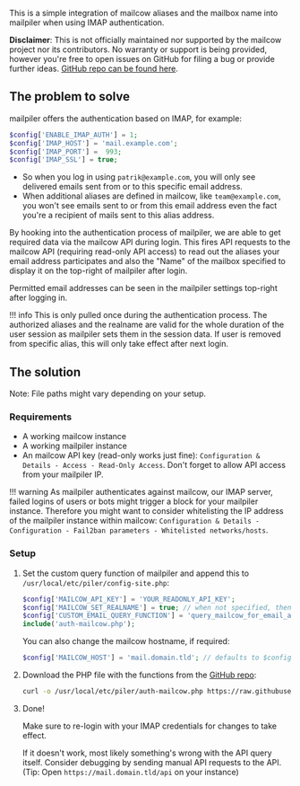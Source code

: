 This is a simple integration of mailcow aliases and the mailbox name into mailpiler when using IMAP authentication.

**Disclaimer**: This is not officially maintained nor supported by the mailcow project nor its contributors. No warranty or support is being provided, however you're free to open issues on GitHub for filing a bug or provide further ideas. [GitHub repo can be found here](https://github.com/patschi/mailpiler-mailcow-integration).

## The problem to solve

mailpiler offers the authentication based on IMAP, for example:

```php
$config['ENABLE_IMAP_AUTH'] = 1;
$config['IMAP_HOST'] = 'mail.example.com';
$config['IMAP_PORT'] =  993;
$config['IMAP_SSL'] = true;
```

- So when you log in using `patrik@example.com`, you will only see delivered emails sent from or to this specific email address.
- When additional aliases are defined in mailcow, like `team@example.com`, you won't see emails sent to or from this email address even the fact you're a recipient of mails sent to this alias address.

By hooking into the authentication process of mailpiler, we are able to get required data via the mailcow API during login. This fires API requests to the mailcow API (requiring read-only API access) to read out the aliases your email address participates and also the "Name" of the mailbox specified to display it on the top-right of mailpiler after login.

Permitted email addresses can be seen in the mailpiler settings top-right after logging in.

!!! info
    This is only pulled once during the authentication process. The authorized aliases and the realname are valid for the whole duration of the user session as mailpiler sets them in the session data. If user is removed from specific alias, this will only take effect after next login.

## The solution

Note: File paths might vary depending on your setup.

### Requirements

- A working mailcow instance
- A working mailpiler instance
- An mailcow API key (read-only works just fine): `Configuration & Details - Access - Read-Only Access`. Don't forget to allow API access from your mailpiler IP.

!!! warning
    As mailpiler authenticates against mailcow, our IMAP server, failed logins of users or bots might trigger a block for your mailpiler instance. Therefore you might want to consider whitelisting the IP address of the mailpiler instance within mailcow: `Configuration & Details - Configuration - Fail2ban parameters - Whitelisted networks/hosts`.

### Setup

1. Set the custom query function of mailpiler and append this to `/usr/local/etc/piler/config-site.php`:

    ```php
    $config['MAILCOW_API_KEY'] = 'YOUR_READONLY_API_KEY';
    $config['MAILCOW_SET_REALNAME'] = true; // when not specified, then default is false
    $config['CUSTOM_EMAIL_QUERY_FUNCTION'] = 'query_mailcow_for_email_access';
    include('auth-mailcow.php');
    ```

    You can also change the mailcow hostname, if required:
    ```php
    $config['MAILCOW_HOST'] = 'mail.domain.tld'; // defaults to $config['IMAP_HOST']
    ```

2. Download the PHP file with the functions from the [GitHub repo](https://github.com/patschi/mailpiler-mailcow-integration):

    ```sh
    curl -o /usr/local/etc/piler/auth-mailcow.php https://raw.githubusercontent.com/patschi/mailpiler-mailcow-integration/master/auth-mailcow.php
    ```

3. Done!

   Make sure to re-login with your IMAP credentials for changes to take effect.

   If it doesn't work, most likely something's wrong with the API query itself. Consider debugging by sending manual API requests to the API. (Tip: Open `https://mail.domain.tld/api` on your instance)
